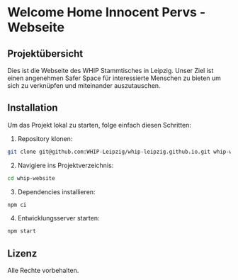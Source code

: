 # Welcome Home Innocent Pervs - Webseite
## Projektübersicht

Dies ist die Webseite des WHIP Stammtisches in Leipzig.
Unser Ziel ist einen angenehmen Safer Space für interessierte Menschen zu bieten um sich zu verknüpfen und miteinander auszutauschen.

## Installation

Um das Projekt lokal zu starten, folge einfach diesen Schritten:

1. Repository klonen:
  ```bash
  git clone git@github.com:WHIP-Leipzig/whip-leipzig.github.io.git whip-website
  ```
2. Navigiere ins Projektverzeichnis:
  ```bash
  cd whip-website
  ```
3. Dependencies installieren:
  ```bash
  npm ci
  ```
4. Entwicklungsserver starten:
  ```bash
  npm start
  ```

## Lizenz
Alle Rechte vorbehalten.

